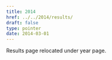 ```yaml
---
title: 2014
href: ../../2014/results/
draft: false
type: pointer
date: 2014-03-01
---
```


Results page relocated under year page.
